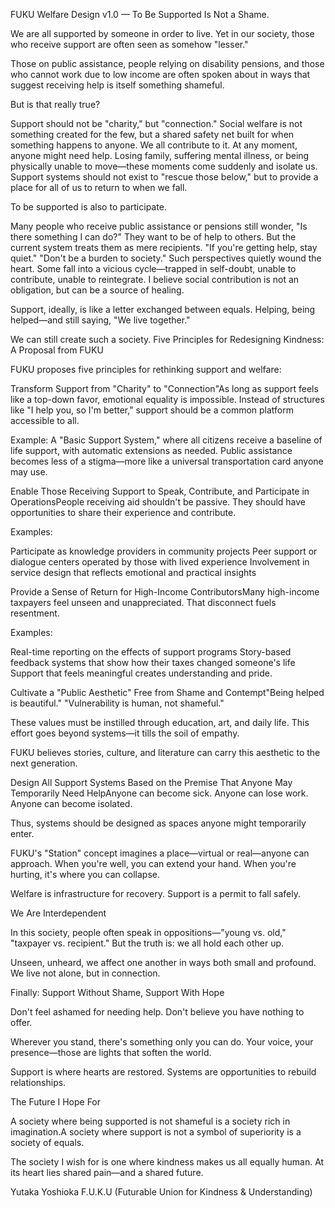 FUKU Welfare Design v1.0 — To Be Supported Is Not a Shame.

We are all supported by someone in order to live.
Yet in our society, those who receive support are often seen as somehow "lesser."

Those on public assistance, people relying on disability pensions, and those who cannot work due to low income are often spoken about in ways that suggest receiving help is itself something shameful.

But is that really true?

Support should not be "charity," but "connection."
Social welfare is not something created for the few, but a shared safety net built for when something happens to anyone. We all contribute to it. At any moment, anyone might need help. Losing family, suffering mental illness, or being physically unable to move—these moments come suddenly and isolate us.
Support systems should not exist to "rescue those below," but to provide a place for all of us to return to when we fall.

To be supported is also to participate.

Many people who receive public assistance or pensions still wonder, "Is there something I can do?" They want to be of help to others.
But the current system treats them as mere recipients. "If you're getting help, stay quiet." "Don't be a burden to society."
Such perspectives quietly wound the heart. Some fall into a vicious cycle—trapped in self-doubt, unable to contribute, unable to reintegrate. I believe social contribution is not an obligation, but can be a source of healing.

Support, ideally, is like a letter exchanged between equals. Helping, being helped—and still saying, "We live together."

We can still create such a society.
Five Principles for Redesigning Kindness: A Proposal from FUKU

FUKU proposes five principles for rethinking support and welfare:

Transform Support from "Charity" to "Connection"As long as support feels like a top-down favor, emotional equality is impossible. Instead of structures like "I help you, so I'm better," support should be a common platform accessible to all.

Example: A "Basic Support System," where all citizens receive a baseline of life support, with automatic extensions as needed. Public assistance becomes less of a stigma—more like a universal transportation card anyone may use.

Enable Those Receiving Support to Speak, Contribute, and Participate in OperationsPeople receiving aid shouldn't be passive. They should have opportunities to share their experience and contribute.

Examples:

Participate as knowledge providers in community projects
Peer support or dialogue centers operated by those with lived experience
Involvement in service design that reflects emotional and practical insights

Provide a Sense of Return for High-Income ContributorsMany high-income taxpayers feel unseen and unappreciated. That disconnect fuels resentment.

Examples:

Real-time reporting on the effects of support programs
Story-based feedback systems that show how their taxes changed someone's life
Support that feels meaningful creates understanding and pride.

Cultivate a "Public Aesthetic" Free from Shame and Contempt"Being helped is beautiful."
"Vulnerability is human, not shameful."

These values must be instilled through education, art, and daily life. This effort goes beyond systems—it tills the soil of empathy.

FUKU believes stories, culture, and literature can carry this aesthetic to the next generation.

Design All Support Systems Based on the Premise That Anyone May Temporarily Need HelpAnyone can become sick. Anyone can lose work. Anyone can become isolated.

Thus, systems should be designed as spaces anyone might temporarily enter.

FUKU's "Station" concept imagines a place—virtual or real—anyone can approach. When you're well, you can extend your hand. When you're hurting, it's where you can collapse.

Welfare is infrastructure for recovery.
Support is a permit to fall safely.

We Are Interdependent

In this society, people often speak in oppositions—"young vs. old," "taxpayer vs. recipient."
But the truth is: we all hold each other up.

Unseen, unheard, we affect one another in ways both small and profound.
We live not alone, but in connection.

Finally: Support Without Shame, Support With Hope

Don't feel ashamed for needing help.
Don't believe you have nothing to offer.

Wherever you stand, there's something only you can do.
Your voice, your presence—those are lights that soften the world.

Support is where hearts are restored.
Systems are opportunities to rebuild relationships.

The Future I Hope For

A society where being supported is not shameful is a society rich in imagination.A society where support is not a symbol of superiority is a society of equals.

The society I wish for is one where kindness makes us all equally human.
At its heart lies shared pain—and a shared future.

Yutaka Yoshioka F.U.K.U (Futurable Union for Kindness & Understanding)